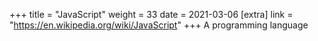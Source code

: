 +++
title = "JavaScript"
weight = 33
date = 2021-03-06
[extra]
link = "https://en.wikipedia.org/wiki/JavaScript"
+++
A programming language


